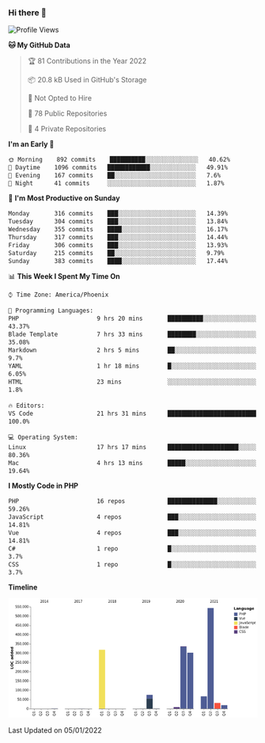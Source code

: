 ### Hi there 👋

<!--START_SECTION:waka-->
![Profile Views](http://img.shields.io/badge/Profile%20Views-0-blue)

**🐱 My GitHub Data** 

> 🏆 81 Contributions in the Year 2022
 > 
> 📦 20.8 kB Used in GitHub's Storage 
 > 
> 🚫 Not Opted to Hire
 > 
> 📜 78 Public Repositories 
 > 
> 🔑 4 Private Repositories  
 > 
**I'm an Early 🐤** 

```text
🌞 Morning    892 commits    ██████████░░░░░░░░░░░░░░░   40.62% 
🌆 Daytime    1096 commits   ████████████░░░░░░░░░░░░░   49.91% 
🌃 Evening    167 commits    ██░░░░░░░░░░░░░░░░░░░░░░░   7.6% 
🌙 Night      41 commits     ░░░░░░░░░░░░░░░░░░░░░░░░░   1.87%

```
📅 **I'm Most Productive on Sunday** 

```text
Monday       316 commits    ███░░░░░░░░░░░░░░░░░░░░░░   14.39% 
Tuesday      304 commits    ███░░░░░░░░░░░░░░░░░░░░░░   13.84% 
Wednesday    355 commits    ████░░░░░░░░░░░░░░░░░░░░░   16.17% 
Thursday     317 commits    ███░░░░░░░░░░░░░░░░░░░░░░   14.44% 
Friday       306 commits    ███░░░░░░░░░░░░░░░░░░░░░░   13.93% 
Saturday     215 commits    ██░░░░░░░░░░░░░░░░░░░░░░░   9.79% 
Sunday       383 commits    ████░░░░░░░░░░░░░░░░░░░░░   17.44%

```


📊 **This Week I Spent My Time On** 

```text
⌚︎ Time Zone: America/Phoenix

💬 Programming Languages: 
PHP                      9 hrs 20 mins       ██████████░░░░░░░░░░░░░░░   43.37% 
Blade Template           7 hrs 33 mins       ████████░░░░░░░░░░░░░░░░░   35.08% 
Markdown                 2 hrs 5 mins        ██░░░░░░░░░░░░░░░░░░░░░░░   9.7% 
YAML                     1 hr 18 mins        █░░░░░░░░░░░░░░░░░░░░░░░░   6.05% 
HTML                     23 mins             ░░░░░░░░░░░░░░░░░░░░░░░░░   1.8%

🔥 Editors: 
VS Code                  21 hrs 31 mins      █████████████████████████   100.0%

💻 Operating System: 
Linux                    17 hrs 17 mins      ████████████████████░░░░░   80.36% 
Mac                      4 hrs 13 mins       █████░░░░░░░░░░░░░░░░░░░░   19.64%

```

**I Mostly Code in PHP** 

```text
PHP                      16 repos            ██████████████░░░░░░░░░░░   59.26% 
JavaScript               4 repos             ███░░░░░░░░░░░░░░░░░░░░░░   14.81% 
Vue                      4 repos             ███░░░░░░░░░░░░░░░░░░░░░░   14.81% 
C#                       1 repo              █░░░░░░░░░░░░░░░░░░░░░░░░   3.7% 
CSS                      1 repo              █░░░░░░░░░░░░░░░░░░░░░░░░   3.7%

```


**Timeline**

![Chart not found](https://raw.githubusercontent.com/mikebronner/mikebronner/master/charts/bar_graph.png) 


 Last Updated on 05/01/2022
<!--END_SECTION:waka-->

<!--
**mikebronner/mikebronner** is a ✨ _special_ ✨ repository because its `README.md` (this file) appears on your GitHub profile.

Here are some ideas to get you started:

- 🔭 I’m currently working on ...
- 🌱 I’m currently learning ...
- 👯 I’m looking to collaborate on ...
- 🤔 I’m looking for help with ...
- 💬 Ask me about ...
- 📫 How to reach me: ...
- 😄 Pronouns: ...
- ⚡ Fun fact: ...
-->
